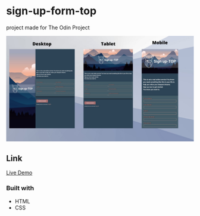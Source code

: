 # sign-up-form-top

project made for The Odin Project

![](/assets/img/preview.jpg)

## Link
[Live Demo](https://breakingdev24.github.io/sign-up-form-top/)

### Built with

* HTML
* CSS

